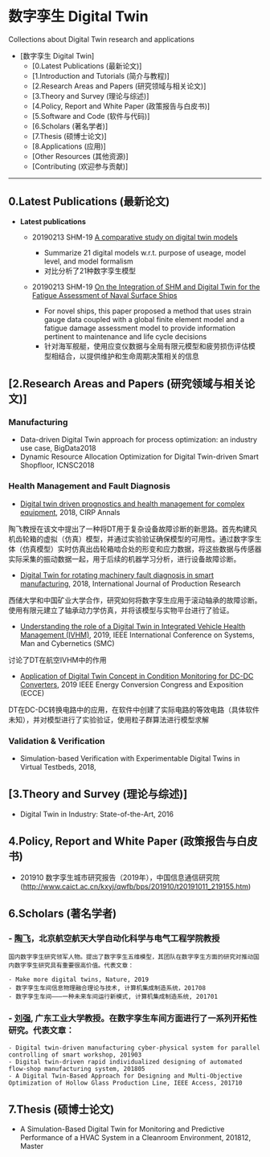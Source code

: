 # 数字孪生 Digital Twin

Collections about Digital Twin research and applications

  
- [数字孪生 Digital Twin]
	- [0.Latest Publications (最新论文)]
	- [1.Introduction and Tutorials (简介与教程)]
	- [2.Research Areas and Papers (研究领域与相关论文)]
	- [3.Theory and Survey (理论与综述)]
	- [4.Policy, Report and White Paper (政策报告与白皮书)]
	- [5.Software and Code (软件与代码)]
	- [6.Scholars (著名学者)]
	- [7.Thesis (硕博士论文)]
	- [8.Applications (应用)]
	- [Other Resources (其他资源)]
	- [Contributing (欢迎参与贡献)]

- - -

## 0.Latest Publications (最新论文)



- **Latest publications**

	- 20190213 SHM-19	[A comparative study on digital twin models](https://aip.scitation.org/doi/abs/10.1063/1.5090745)
    	- Summarize 21 digital models w.r.t. purpose of useage, model level, and model formalism
    	- 对比分析了21种数字孪生模型

	- 20190213 SHM-19 [On the Integration of SHM and Digital Twin for the Fatigue Assessment of Naval Surface Ships](http://www.dpi-proceedings.com/index.php/shm2019/article/view/32203)
    	- For novel ships, this paper proposed a method that uses strain gauge data coupled with a global finite element model and a fatigue damage assessment model to provide information pertinent to maintenance and life cycle decisions
    	- 针对海军舰艇，使用应变仪数据与全局有限元模型和疲劳损伤评估模型相结合，以提供维护和生命周期决策相关的信息

## [2.Research Areas and Papers (研究领域与相关论文)]

### Manufacturing
- Data-driven Digital Twin approach for process optimization: an industry use case, BigData2018
- Dynamic Resource Allocation Optimization for Digital Twin-driven Smart Shopfloor, ICNSC2018

### Health Management and Fault Diagnosis
- [Digital twin driven prognostics and health management for complex equipment](https://www.sciencedirect.com/science/article/pii/S0007850618300799), 2018, CIRP Annals

陶飞教授在该文中提出了一种将DT用于复杂设备故障诊断的新思路。首先构建风机齿轮箱的虚拟（仿真）模型，并通过实验验证确保模型的可用性。通过数字孪生体（仿真模型）实时仿真出齿轮箱啮合处的形变和应力数据，将这些数据与传感器实际采集的振动数据一起，用于后续的机器学习分析，进行设备故障诊断。

- [Digital Twin for rotating machinery fault diagnosis in smart manufacturing](https://www.tandfonline.com/doi/abs/10.1080/00207543.2018.1552032), 2018, International Journal of Production Research

西储大学和中国矿业大学合作，研究如何将数字孪生应用于滚动轴承的故障诊断。使用有限元建立了轴承动力学仿真，并将该模型与实物平台进行了验证。

- [Understanding the role of a Digital Twin in Integrated Vehicle Health Management (IVHM)](https://ieeexplore.ieee.org/abstract/document/8914244), 2019, IEEE International Conference on Systems, Man and Cybernetics (SMC)

讨论了DT在航空IVHM中的作用

- [Application of Digital Twin Concept in Condition Monitoring for DC-DC Converters](https://ieeexplore.ieee.org/abstract/document/8912199), 2019 IEEE Energy Conversion Congress and Exposition (ECCE)

DT在DC-DC转换电路中的应用，在软件中创建了实际电路的等效电路（具体软件未知），并对模型进行了实验验证，使用粒子群算法进行模型求解



### Validation & Verification
- Simulation-based Verification with Experimentable Digital Twins in Virtual Testbeds, 2018, 


## [3.Theory and Survey (理论与综述)]
- Digital Twin in Industry: State-of-the-Art, 2016



## 4.Policy, Report and White Paper (政策报告与白皮书)

- 201910 数字孪生城市研究报告（2019年），中国信息通信研究院 (http://www.caict.ac.cn/kxyj/qwfb/bps/201910/t20191011_219155.htm)


## 6.Scholars (著名学者)

### - [陶飞](http://shi.buaa.edu.cn/taofei/zh_CN/index.htm)，北京航空航天大学自动化科学与电气工程学院教授

	国内数字孪生研究领军人物。提出了数字孪生五维模型，其团队在数字孪生方面的研究对推动国内数字孪生研究具有重要很高价值。代表文章：

	- Make more digital twins, Nature, 2019
	- 数字孪生车间信息物理融合理论与技术, 计算机集成制造系统，201708
	- 数字孪生车间———一种未来车间运行新模式, 计算机集成制造系统, 201701

###	- [刘强](http://jdgcxy.gdut.edu.cn/info/1221/1224.htm), 广东工业大学教授。在数字孪生车间方面进行了一系列开拓性研究。代表文章：

	- Digital twin-driven manufacturing cyber-physical system for parallel controlling of smart workshop, 201903
	- Digital twin-driven rapid individualized designing of automated flow-shop manufacturing system, 201805
	- A Digital Twin-Based Approach for Designing and Multi-Objective Optimization of Hollow Glass Production Line, IEEE Access, 201710

## 7.Thesis (硕博士论文)

- A Simulation-Based Digital Twin for Monitoring and Predictive Performance of a HVAC System in a Cleanroom Environment, 201812, Master
